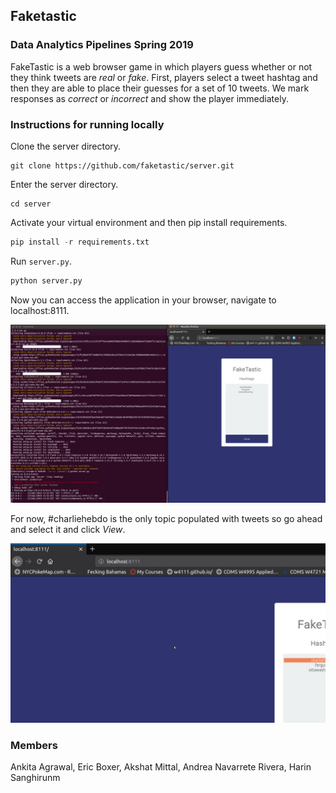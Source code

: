 ## Faketastic
### Data Analytics Pipelines Spring 2019
FakeTastic is a web browser game in which players guess whether or not they think tweets are *real* or *fake*. First, players select a tweet hashtag and then they are able to place their guesses for a set of 10 tweets. We mark responses as *correct* or *incorrect* and show the player immediately.

### Instructions for running locally
Clone the server directory.  

```
git clone https://github.com/faketastic/server.git
```

Enter the server directory.  

```
cd server
```

Activate your virtual environment and then pip install requirements.  

```python 
pip install -r requirements.txt 
```

Run `server.py`.  

```python
python server.py
```

Now you can access the application in your browser, navigate to localhost:8111.  

![Run the server](https://github.com/faketastic/server/blob/master/assets/run_server.png "Run the server")

For now, #charliehebdo is the only topic populated with tweets so go ahead and select it and click *View*.  

![Topic selection](https://github.com/faketastic/server/blob/master/assets/select_topic.png "Topic selection")
### Members
Ankita Agrawal, Eric Boxer, Akshat Mittal, Andrea Navarrete Rivera, Harin Sanghirunm
